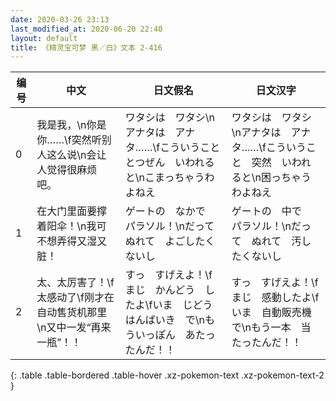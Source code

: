 ```yaml
---
date: 2020-03-26 23:13
last_modified_at: 2020-06-20 22:40
layout: default
title: 《精灵宝可梦 黑／白》文本 2-416
---
```

| 编号 | 中文 | 日文假名 | 日文汉字 |
| ---- | ---- | ---- | --- |
| 0 | 我是我，\n你是你……\f突然听别人这么说\n会让人觉得很麻烦吧。 | ワタシは　ワタシ\nアナタは　アナタ……\fこういうこと　とつぜん　いわれると\nこまっちゃうわよねえ | ワタシは　ワタシ\nアナタは　アナタ……\fこういうこと　突然　いわれると\n困っちゃうわよねえ |
| 1 | 在大门里面要撑着阳伞！\n我可不想弄得又湿又脏！ | ゲートの　なかで　パラソル！\nだって　ぬれて　よごしたくないし | ゲートの　中で　パラソル！\nだって　ぬれて　汚したくないし |
| 2 | 太、太厉害了！\f太感动了\f刚才在自动售货机那里\n又中一发“再来一瓶”！！ | すっ　すげえよ！\fまじ　かんどう　したよ\fいま　じどうはんばいき　で\nもういっぽん　あたったんだ！！ | すっ　すげえよ！\fまじ　感動したよ\fいま　自動販売機で\nもう一本　当たったんだ！！ |
{: .table .table-bordered .table-hover .xz-pokemon-text .xz-pokemon-text-2 }